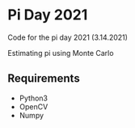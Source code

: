 # Pi Day 2021

Code for the pi day 2021 (3.14.2021)

Estimating pi using Monte Carlo

## Requirements

- Python3
- OpenCV
- Numpy

